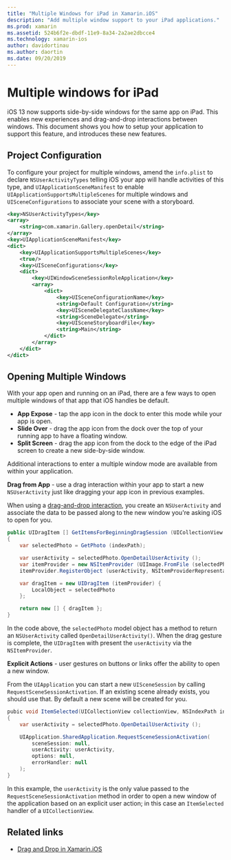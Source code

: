```yaml
---
title: "Multiple Windows for iPad in Xamarin.iOS"
description: "Add multiple window support to your iPad applications."
ms.prod: xamarin
ms.assetid: 524b6f2e-dbdf-11e9-8a34-2a2ae2dbcce4
ms.technology: xamarin-ios
author: davidortinau
ms.author: daortin
ms.date: 09/20/2019
---
```


# Multiple windows for iPad

iOS 13 now supports side-by-side windows for the same app on iPad. This enables new experiences and drag-and-drop interactions between windows. This document shows you how to setup your application to support this feature, and introduces these new features.

## Project Configuration

To configure your project for multiple windows, amend the `info.plist` to declare `NSUserActivityTypes` telling iOS your app will handle activities of this type, and `UIApplicationSceneManifest` to enable `UIApplicationSupportsMultipleScenes` for multiple windows and `UISceneConfigurations` to associate your scene with a storyboard.

```xml
<key>NSUserActivityTypes</key>
<array>
    <string>com.xamarin.Gallery.openDetail</string>
</array>
<key>UIApplicationSceneManifest</key>
<dict>
    <key>UIApplicationSupportsMultipleScenes</key>
    <true/>
    <key>UISceneConfigurations</key>
    <dict>
        <key>UIWindowSceneSessionRoleApplication</key>
        <array>
            <dict>
                <key>UISceneConfigurationName</key>
                <string>Default Configuration</string>
                <key>UISceneDelegateClassName</key>
                <string>SceneDelegate</string>
                <key>UISceneStoryboardFile</key>
                <string>Main</string>
            </dict>
        </array>
    </dict>
</dict>
```

## Opening Multiple Windows

With your app open and running on an iPad, there are a few ways to open multiple windows of that app that iOS handles be default.

- **App Expose** - tap the app icon in the dock to enter this mode while your app is open.
- **Slide Over** - drag the app icon from the dock over the top of your running app to have a floating window.
- **Split Screen** - drag the app icon from the dock to the edge of the iPad screen to create a new side-by-side window.

Additional interactions to enter a multiple window mode are available from within your application.

**Drag from App** - use a drag interaction within your app to start a new `NSUserActivity` just like dragging your app icon in previous examples.

When using a [drag-and-drop interaction][0], you create an `NSUserActivity` and associate the data to be passed along to the new window you're asking iOS to open for you.

```csharp
public UIDragItem [] GetItemsForBeginningDragSession (UICollectionView collectionView, IUIDragSession session, NSIndexPath indexPath)
{
    var selectedPhoto = GetPhoto (indexPath);

    var userActivity = selectedPhoto.OpenDetailUserActivity ();
    var itemProvider = new NSItemProvider (UIImage.FromFile (selectedPhoto.Name));
    itemProvider.RegisterObject (userActivity, NSItemProviderRepresentationVisibility.All);

    var dragItem = new UIDragItem (itemProvider) {
        LocalObject = selectedPhoto
    };

    return new [] { dragItem };
}
```

In the code above, the `selectedPhoto` model object has a method to return an `NSUserActivity` called `OpenDetailUserActivity()`. When the drag gesture is complete, the `UIDragItem` with present the `userActivity` via the `NSItemProvider`.

**Explicit Actions** - user gestures on buttons or links offer the ability to open a new window.

From the `UIApplication` you can start a new `UISceneSession` by calling `RequestSceneSessionActivation`. If an existing scene already exists, you should use that. By default a new scene will be created for you.

```csharp
pubic void ItemSelected(UICollectionView collectionView, NSIndexPath indexPath)
{
    var userActivity = selectedPhoto.OpenDetailUserActivity ();

    UIApplication.SharedApplication.RequestSceneSessionActivation(
        sceneSession: null,
        userActivity: userActivity,
        options: null,
        errorHandler: null
    );
}
```

In this example, the `userActivity` is the only value passed to the `RequestSceneSessionActivation` method in order to open a new window of the application based on an explicit user action; in this case an `ItemSelected` handler of a `UICollectionView`.

## Related links

- [Drag and Drop in Xamarin.iOS][0]

[0]: ~/ios/platform/introduction-to-ios11/drag-and-drop.md
